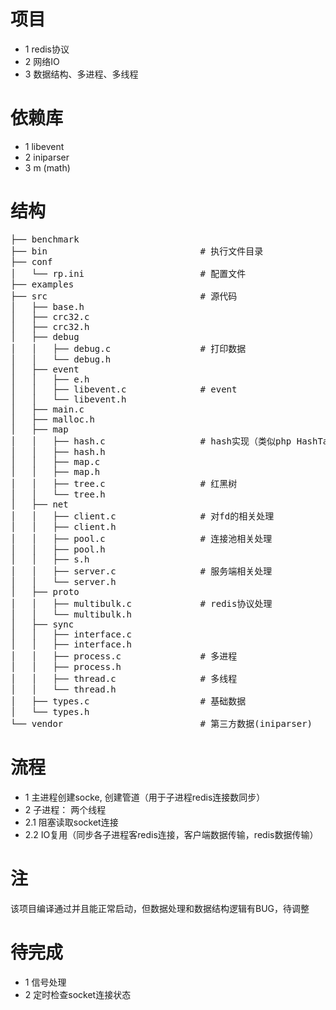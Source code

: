 # 项目
- 1 redis协议
- 2 网络IO
- 3 数据结构、多进程、多线程

# 依赖库
- 1 libevent
- 2 iniparser
- 3 m (math)

# 结构
<pre>
├── benchmark
├── bin       						# 执行文件目录
├── conf
│   └── rp.ini 						# 配置文件
├── examples
├── src                             # 源代码
│   ├── base.h
│   ├── crc32.c
│   ├── crc32.h
│   ├── debug
│   │   ├── debug.c                 # 打印数据
│   │   └── debug.h
│   ├── event
│   │   ├── e.h
│   │   ├── libevent.c              # event
│   │   └── libevent.h
│   ├── main.c
│   ├── malloc.h
│   ├── map
│   │   ├── hash.c                  # hash实现（类似php HashTable, 不同是这里是无序的）
│   │   ├── hash.h
│   │   ├── map.c
│   │   ├── map.h
│   │   ├── tree.c                  # 红黑树
│   │   └── tree.h
│   ├── net
│   │   ├── client.c                # 对fd的相关处理
│   │   ├── client.h
│   │   ├── pool.c                  # 连接池相关处理
│   │   ├── pool.h
│   │   ├── s.h
│   │   ├── server.c                # 服务端相关处理
│   │   └── server.h
│   ├── proto
│   │   ├── multibulk.c             # redis协议处理
│   │   └── multibulk.h
│   ├── sync
│   │   ├── interface.c
│   │   ├── interface.h
│   │   ├── process.c               # 多进程
│   │   ├── process.h
│   │   ├── thread.c                # 多线程
│   │   └── thread.h
│   ├── types.c                     # 基础数据
│   └── types.h
└── vendor                          # 第三方数据(iniparser)
</pre>

# 流程
- 1 主进程创建socke, 创建管道（用于子进程redis连接数同步）
- 2 子进程： 两个线程
- 2.1 阻塞读取socket连接
- 2.2 IO复用（同步各子进程客redis连接，客户端数据传输，redis数据传输）

# 注
  该项目编译通过并且能正常启动，但数据处理和数据结构逻辑有BUG，待调整
# 待完成
- 1 信号处理
- 2 定时检查socket连接状态
